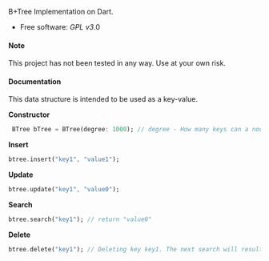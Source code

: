 B+Tree Implementation on Dart.

- Free software: _GPL v3_.0

<h4>Note</h4>
This project has not been tested in any way. Use at your own risk.

<h4>Documentation</h4>
This data structure is intended to be used as a key-value.


**Constructor**

```dart
 BTree bTree = BTree(degree: 1000); // degree - How many keys can a node contain
```

**Insert**

```dart
btree.insert("key1", "value1");
```

**Update**

```dart
btree.update("key1", "value0");
```

**Search**

```dart
btree.search("key1"); // return "value0"
```

**Delete**

```dart
btree.delete("key1"); // Deleting key key1. The next search will result in null
```
